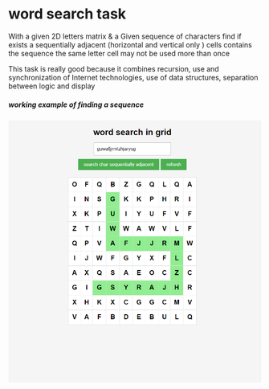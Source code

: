 # word search task

With a given 2D letters matrix & a Given  sequence of characters
find if exists a sequentially adjacent (horizontal and vertical only ) cells contains the sequence the same letter cell may not be used more than once 

This task is really good because it combines recursion, use and synchronization of Internet technologies, use of data structures, separation between logic and display

##### working example of finding a sequence 

![](workingExampleOffindingASeq.png)
